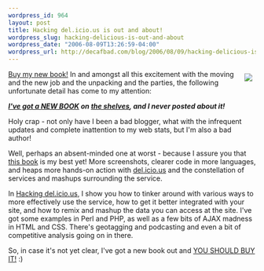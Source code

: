 ```yaml
--- 
wordpress_id: 964
layout: post
title: Hacking del.icio.us is out and about!
wordpress_slug: hacking-delicious-is-out-and-about
wordpress_date: "2006-08-09T13:26:59-04:00"
wordpress_url: http://decafbad.com/blog/2006/08/09/hacking-delicious-is-out-and-about
---
```

<a href="http://flickr.com/photos/deusx/197593569/"><img style="border: none; padding: 0.5em; float: right" src="http://static.flickr.com/60/197593569_afeccccfd9_m.jpg" /></a><a href="http://www.amazon.com/exec/obidos/ASIN/0470037857/0xdecafbad01-20/104-2713105-4524705?%5Fencoding=UTF8&camp=1789&link%5Fcode=xm2">Buy my new book!</a>  In and amongst all this excitement with the moving and the new job and the unpacking and the parties, the following unfortunate detail has come to my attention:

<b><i><a href="http://www.amazon.com/exec/obidos/ASIN/0470037857/0xdecafbad01-20/104-2713105-4524705?%5Fencoding=UTF8&camp=1789&link%5Fcode=xm2">I've got a NEW BOOK</a> on <a href="http://flickr.com/photos/deusx/197593569/in/photostream/">the shelves</a>, and I never posted about it!</i></b>

Holy crap - not only have I been a bad blogger, what with the infrequent updates and complete inattention to my web stats, but I'm also a bad author!

Well, perhaps an absent-minded one at worst - because I assure you that <a href="http://www.amazon.com/exec/obidos/ASIN/0470037857/0xdecafbad01-20/104-2713105-4524705?%5Fencoding=UTF8&camp=1789&link%5Fcode=xm2">this book</a> is my best yet!  More screenshots, clearer code in more languages, and heaps more hands-on action with <a href="http://del.icio.us">del.icio.us</a> and the constellation of services and mashups surrounding the service.  

In <a href="http://www.amazon.com/exec/obidos/ASIN/0470037857/0xdecafbad01-20/104-2713105-4524705?%5Fencoding=UTF8&camp=1789&link%5Fcode=xm2">Hacking del.icio.us</a>, I show you how to tinker around with various ways to more effectively use the service, how to get it better integrated with your site, and how to remix and mashup the data you can access at the site.  I've got some examples in Perl and PHP, as well as a few bits of AJAX madness in HTML and CSS.  There's geotagging and podcasting and even a bit of competitive analysis going on in there.

So, in case it's not yet clear, I've got a new book out and <a href="http://www.amazon.com/exec/obidos/ASIN/0470037857/0xdecafbad01-20/104-2713105-4524705?%5Fencoding=UTF8&camp=1789&link%5Fcode=xm2">YOU SHOULD BUY IT!</a>  :)
